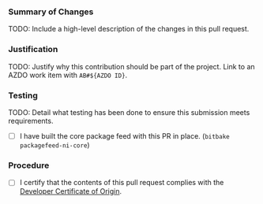 ### Summary of Changes

TODO: Include a high-level description of the changes in this pull request.


### Justification

TODO: Justify why this contribution should be part of the project. Link to an AZDO work item with `AB#${AZDO ID}`.


### Testing

TODO: Detail what testing has been done to ensure this submission meets requirements.

* [ ] I have built the core package feed with this PR in place. (`bitbake packagefeed-ni-core`)


### Procedure

* [ ] I certify that the contents of this pull request complies with the [Developer Certificate of Origin](https://github.com/ni/nilrt/blob/HEAD/docs/CONTRIBUTING.md#developer-certificate-of-origin-dco).
